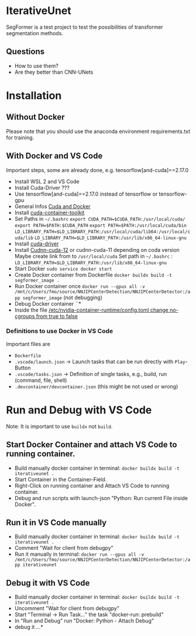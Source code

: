# IterativeUnet
SegFormer is a test project to test the possibilities of transformer segmentation methods.

## Questions
* How to use them?
* Are they better than CNN-UNets

# Installation
##  Without Docker
Please note that you should use the anaconda environment requirements.txt for training.

## With Docker and VS Code
Important steps, some are already done, e.g. tensorflow[and-cuda]==2.17.0
* Install WSL 2 and VS Code
* Install Cuda-Driver ???
* Use tensorflow[and-cuda]==2.17.0 instead of tensorflow or tensorflow-gpu
* General Infos [Cuda and Docker ](https://docs.nvidia.com/ai-enterprise/deployment/vmware/latest/docker.html)
* Install [cuda-container-toolkit](https://docs.nvidia.com/datacenter/cloud-native/container-toolkit/latest/install-guide.html#installing-the-nvidia-container-toolkit)
* Set Paths in `~/.bashrc` 
  `export CUDA_PATH=$CUDA_PATH:/usr/local/cuda/`
  `export PATH=$PATH:$CUDA_PATH`
  `export PATH=$PATH:/usr/local/cuda/bin`
  `LD_LIBRARY_PATH=$LD_LIBRARY_PATH:/usr/local/cuda/lib64:/usr/local/cuda/lib`
  `LD_LIBRARY_PATH=$LD_LIBRARY_PATH:/usr/lib/x86_64-linux-gnu`
* Install [cuda-driver]()
* Install [Cudnn-cuda-12](https://developer.nvidia.com/cudnn-downloads?target_os=Linux&target_arch=x86_64&Distribution=Ubuntu&target_version=22.04&target_type=deb_local) or cudnn-cuda-11 depending on coda version
  Maybe create link from to `/usr/local/cuda`
  Set path in `~/.bashrc` :  `LD_LIBRARY_PATH=$LD_LIBRARY_PATH:/usr/lib/x86_64-linux-gnu`
* Start Docker `sudo service docker start`
* Create Docker container from Dockerfile `docker buildx build -t segformer_image .`
* Run Docker container once `docker run --gpus all -v /mnt/c/Users/fmo/source/NNJIPCenterDetection/NNJIPCenterDetector:/app segformer_image` (not debugging)
* Debug Docker container ``*
* Inside the file [/etc/nvidia-container-runtime/config.toml change no-cgroups from true to false](https://github.com/microsoft/WSL/issues/9962#issuecomment-2066459177)
  
### Definitions to use Docker in VS Code
Important files are 
* `Dockerfile`
* `.vscode/launch.json` -> Launch tasks that can be run directly with `Play`-Button 
* `.vscode/tasks.json` -> Definition of single tasks, e.g., build, run (command, file, shell)
* `.devcontainer/devcontainer.json` (this might be not used or wrong)

# Run and Debug with VS Code
Note: It is important to use `buildx` not `build`.

## Start Docker Container and attach VS Code to running container.
* Build manually docker container in terminal: `docker buildx build -t iterativeunet .`
* Start Container in the Container-Field.
* Right-Click on running container and Attach VS Code to running container.
* Debug and run scripts with launch-json "Python: Run current File inside Docker".

## Run it in VS Code manually
* Build manually docker container in terminal: `docker buildx build -t iterativeunet .`
* Comment "Wait for client from debugpy"
* Run it manually in terminal: `docker run --gpus all -v /mnt/c/Users/fmo/source/NNJIPCenterDetection/NNJIPCenterDetector:/app iterativeunet`

## Debug it with VS Code

* Build manually docker container in terminal: `docker buildx build -t iterativeunet .`
* Uncomment "Wait for client from debugpy"
* Start "Terminal -> Run Task..." the task "docker-run: prebuild"
* In "Run and Debug" run "Docker: Python - Attach Debug"
* debug it ...*
